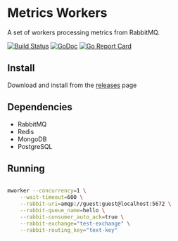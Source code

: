# Metrics Workers

A set of workers processing metrics from RabbitMQ.

[![Build Status](https://travis-ci.org/ottogiron/metricsworker.svg?branch=master)](https://travis-ci.org/ottogiron/metricsworker)
[![GoDoc](https://godoc.org/github.com/ottogiron/metricsworker?status.svg)](https://godoc.org/github.com/ottogiron/metricsworker)
[![Go Report Card](https://goreportcard.com/badge/github.com/ottogiron/metricsworker)](https://goreportcard.com/report/github.com/ottogiron/metricsworker)



## Install 

Download and install from the [releases](http://github.com/ottogiron/metricsworker/releases) page


## Dependencies

* RabbitMQ
* Redis
* MongoDB
* PostgreSQL

## Running 

```bash

mworker --concurrency=1 \
    --wait-timeout=600 \
    --rabbit-uri=amqp://guest:guest@localhost:5672 \
    --rabbit-queue_name=hello \
    --rabbit-consumer_auto_ack=true \
    --rabbit-exchange="test-exchange" \
    --rabbit-routing_key="text-key"
```